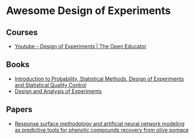 # Awesome Design of Experiments

## Courses
* [Youtube - Design of Experiments | The Open Educator](https://www.youtube.com/playlist?list=PLW-oQRxLODMcYEFXP4eg5EXBl-0hsTSe1)

## Books
* [Introduction to Probability, Statistical Methods, Design of Experiments and Statistical Quality Control](https://link.springer.com/book/10.1007/978-981-99-9363-5)
* [Design and Analysis of Experiments](https://link.springer.com/book/10.1007/978-3-319-52250-0)

## Papers
* [Response surface methodology and artificial neural network modeling as predictive tools for phenolic compounds recovery from olive pomace](https://www.sciencedirect.com/science/article/pii/S1383586623022591)
